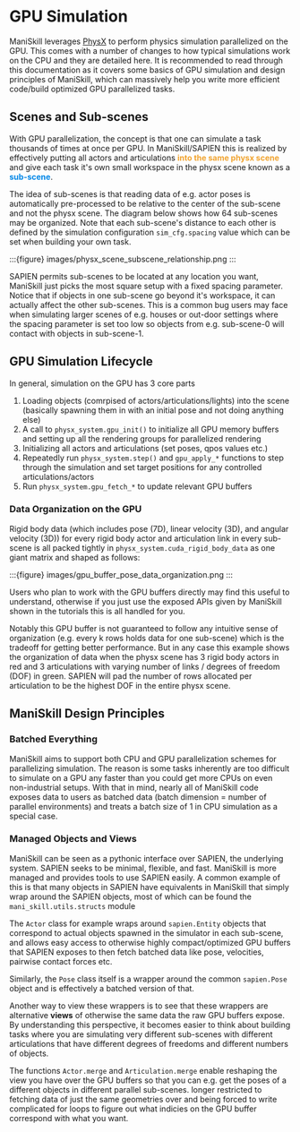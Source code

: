# GPU Simulation

ManiSkill leverages [PhysX](https://github.com/NVIDIA-Omniverse/PhysX) to perform physics simulation parallelized on the GPU. This comes with a number of changes to how typical simulations work on the CPU and they are detailed here. It is recommended to read through this documentation as it covers some basics of GPU simulation and design principles of ManiSkill, which can massively help you write more efficient code/build optimized GPU parallelized tasks.

## Scenes and Sub-scenes

With GPU parallelization, the concept is that one can simulate a task thousands of times at once per GPU. In ManiSkill/SAPIEN this is realized by effectively putting all actors and articulations <span style="color:#F1A430">**into the same physx scene**</span> and give each task it's own small workspace in the physx scene known as a <span style="color:#0086E7">**sub-scene**</span>. 

The idea of sub-scenes is that reading data of e.g. actor poses is automatically pre-processed to be relative to the center of the sub-scene and not the physx scene. The diagram below shows how 64 sub-scenes may be organized. Note that each sub-scene's distance to each other is defined by the simulation configuration `sim_cfg.spacing` value which can be set when building your own task.

:::{figure} images/physx_scene_subscene_relationship.png 
:::

SAPIEN permits sub-scenes to be located at any location you want, ManiSkill just picks the most square setup with a fixed spacing parameter. Notice that if objects in one sub-scene go beyond it's workspace, it can actually affect the other sub-scenes. This is a common bug users may face when simulating larger scenes of e.g. houses or out-door settings where the spacing parameter is set too low so objects from e.g. sub-scene-0 will contact with objects in sub-scene-1.


## GPU Simulation Lifecycle

In general, simulation on the GPU has 3 core parts

1. Loading objects (comrpised of actors/articulations/lights) into the scene (basically spawning them in with an initial pose and not doing anything else)
2. A call to `physx_system.gpu_init()` to initialize all GPU memory buffers and setting up all the rendering groups for parallelized rendering
3. Initializing all actors and articulations (set poses, qpos values etc.)
4. Repeatedly run `physx_system.step()` and `gpu_apply_*` functions to step through the simulation and set target positions for any controlled articulations/actors
5. Run `physx_system.gpu_fetch_*` to update relevant GPU buffers

### Data Organization on the GPU

Rigid body data (which includes pose (7D), linear velocity (3D), and angular velocity (3D)) for every rigid body actor and articulation link in every sub-scene is all packed tightly in `physx_system.cuda_rigid_body_data` as one giant matrix and shaped as follows:

:::{figure} images/gpu_buffer_pose_data_organization.png 
:::

Users who plan to work with the GPU buffers directly may find this useful to understand, otherwise if you just use the exposed APIs given by ManiSkill shown in the tutorials this is all handled for you.

Notably this GPU buffer is not guaranteed to follow any intuitive sense of organization (e.g. every k rows holds data for one sub-scene) which is the tradeoff for getting better performance. But in any case this example shows the organization of data when the physx scene has 3 rigid body actors in red and 3 articulations with varying number of links / degrees of freedom (DOF) in green. SAPIEN will pad the number of rows allocated per articulation to be the highest DOF in the entire physx scene.

## ManiSkill Design Principles

### Batched Everything

ManiSkill aims to support both CPU and GPU parallelization schemes for parallelizing simulation. The reason is some tasks inherently are too difficult to simulate on a GPU any faster than you could get more CPUs on even non-industrial setups. With that in mind, nearly all of ManiSkill code exposes data to users as batched data (batch dimension = number of parallel environments) and treats a batch size of 1 in CPU simulation as a special case.

### Managed Objects and Views

ManiSkill can be seen as a pythonic interface over SAPIEN, the underlying system. SAPIEN seeks to be minimal, flexible, and fast. ManiSkill is more managed and provides tools to use SAPIEN easily. A common example of this is that many objects in SAPIEN have equivalents in ManiSkill that simply wrap around the SAPIEN objects, most of which can be found the `mani_skill.utils.structs` module

The `Actor` class for example wraps around `sapien.Entity` objects that correspond to actual objects spawned in the simulator in each sub-scene, and allows easy access to otherwise highly compact/optimized GPU buffers that SAPIEN exposes to then fetch batched data like pose, velocities, pairwise contact forces etc.

Similarly, the `Pose` class itself is a wrapper around the common `sapien.Pose` object and is effectively a batched version of that.

Another way to view these wrappers is to see that these wrappers are alternative **views** of otherwise the same data the raw GPU buffers expose. By understanding this perspective, it becomes easier to think about building tasks where you are simulating very different sub-scenes with different articulations that have different degrees of freedoms and different numbers of objects.

The functions `Actor.merge` and `Articulation.merge` enable reshaping the view you have over the GPU buffers so that you can e.g. get the poses of a different objects in different parallel sub-scenes. longer restricted to fetching data of just the same geometries over and being forced to write complicated for loops to figure out what indicies on the GPU buffer correspond with what you want. 